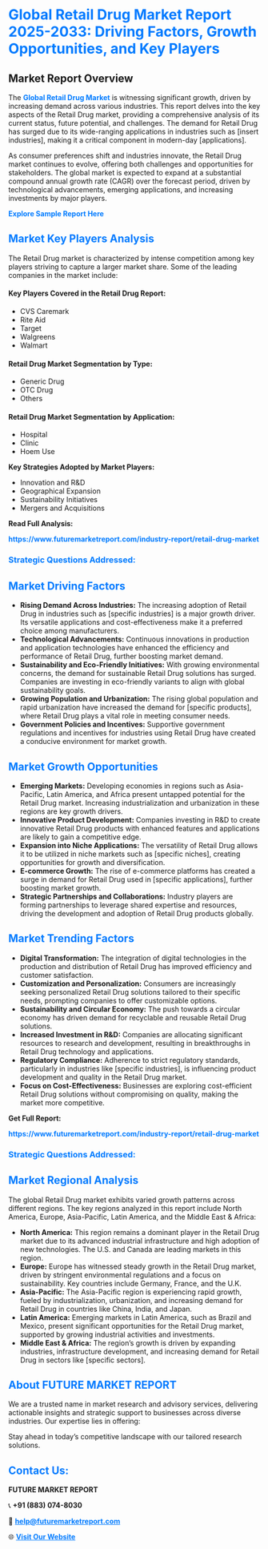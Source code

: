 <h1 style="color: #007BFF;">Global Retail Drug Market Report 2025-2033: Driving Factors, Growth Opportunities, and Key Players</h1>

<section id="overview">
<h2>Market Report Overview</h2>
<p>The <a href="https://www.futuremarketreport.com/industry-report/retail-drug-market" style="color: #007BFF; text-decoration: none;"><strong>Global Retail Drug Market</strong></a> is witnessing significant growth, driven by increasing demand across various industries. This report delves into the key aspects of the Retail Drug market, providing a comprehensive analysis of its current status, future potential, and challenges. The demand for Retail Drug has surged due to its wide-ranging applications in industries such as [insert industries], making it a critical component in modern-day [applications].</p>
<p>As consumer preferences shift and industries innovate, the Retail Drug market continues to evolve, offering both challenges and opportunities for stakeholders. The global market is expected to expand at a substantial compound annual growth rate (CAGR) over the forecast period, driven by technological advancements, emerging applications, and increasing investments by major players.</p>
</section>

<section id="overview">
<p><a href="https://www.futuremarketreport.com/request-sample/reportId=50674" style="color: #007BFF; text-decoration: none;"><strong>Explore Sample Report Here</strong></a></p>
</section>

<section id="key-players">
<h2 style="color: #007BFF;">Market Key Players Analysis</h2>
<p>The Retail Drug market is characterized by intense competition among key players striving to capture a larger market share. Some of the leading companies in the market include:</p>
<h4>Key Players Covered in the Retail Drug Report:</h4>
<ul><li>CVS Caremark</li><li>Rite Aid</li><li>Target</li><li>Walgreens</li><li>Walmart</li></ul>
<h4>Retail Drug Market Segmentation by Type:</h4>
<ul><li>Generic Drug</li><li>OTC Drug</li><li>Others</li></ul>

<h4>Retail Drug Market Segmentation by Application:</h4>
<ul><li>Hospital</li><li>Clinic</li><li>Hoem Use</li></ul>
<p><strong>Key Strategies Adopted by Market Players:</strong></p>
<ul>
<li>Innovation and R&D</li>
<li>Geographical Expansion</li>
<li>Sustainability Initiatives</li>
<li>Mergers and Acquisitions</li>
</ul>
</section>

<section>
<p><strong>Read Full Analysis: </strong></p><a href="https://www.futuremarketreport.com/industry-report/retail-drug-market" style="color: #007BFF; text-decoration: none;"><strong>https://www.futuremarketreport.com/industry-report/retail-drug-market</strong></a>
<h3 style="color: #007BFF;">Strategic Questions Addressed:</h3>
</section>

<section id="driving-factors">
<h2 style="color: #007BFF;">Market Driving Factors</h2>
<ul>
<li><strong>Rising Demand Across Industries:</strong> The increasing adoption of Retail Drug in industries such as [specific industries] is a major growth driver. Its versatile applications and cost-effectiveness make it a preferred choice among manufacturers.</li>
<li><strong>Technological Advancements:</strong> Continuous innovations in production and application technologies have enhanced the efficiency and performance of Retail Drug, further boosting market demand.</li>
<li><strong>Sustainability and Eco-Friendly Initiatives:</strong> With growing environmental concerns, the demand for sustainable Retail Drug solutions has surged. Companies are investing in eco-friendly variants to align with global sustainability goals.</li>
<li><strong>Growing Population and Urbanization:</strong> The rising global population and rapid urbanization have increased the demand for [specific products], where Retail Drug plays a vital role in meeting consumer needs.</li>
<li><strong>Government Policies and Incentives:</strong> Supportive government regulations and incentives for industries using Retail Drug have created a conducive environment for market growth.</li>
</ul>
</section>

<section id="growth-opportunities">
<h2 style="color: #007BFF;">Market Growth Opportunities</h2>
<ul>
<li><strong>Emerging Markets:</strong> Developing economies in regions such as Asia-Pacific, Latin America, and Africa present untapped potential for the Retail Drug market. Increasing industrialization and urbanization in these regions are key growth drivers.</li>
<li><strong>Innovative Product Development:</strong> Companies investing in R&D to create innovative Retail Drug products with enhanced features and applications are likely to gain a competitive edge.</li>
<li><strong>Expansion into Niche Applications:</strong> The versatility of Retail Drug allows it to be utilized in niche markets such as [specific niches], creating opportunities for growth and diversification.</li>
<li><strong>E-commerce Growth:</strong> The rise of e-commerce platforms has created a surge in demand for Retail Drug used in [specific applications], further boosting market growth.</li>
<li><strong>Strategic Partnerships and Collaborations:</strong> Industry players are forming partnerships to leverage shared expertise and resources, driving the development and adoption of Retail Drug products globally.</li>
</ul>
</section>

<section id="trending-factors">
<h2 style="color: #007BFF;">Market Trending Factors</h2>
<ul>
<li><strong>Digital Transformation:</strong> The integration of digital technologies in the production and distribution of Retail Drug has improved efficiency and customer satisfaction.</li>
<li><strong>Customization and Personalization:</strong> Consumers are increasingly seeking personalized Retail Drug solutions tailored to their specific needs, prompting companies to offer customizable options.</li>
<li><strong>Sustainability and Circular Economy:</strong> The push towards a circular economy has driven demand for recyclable and reusable Retail Drug solutions.</li>
<li><strong>Increased Investment in R&D:</strong> Companies are allocating significant resources to research and development, resulting in breakthroughs in Retail Drug technology and applications.</li>
<li><strong>Regulatory Compliance:</strong> Adherence to strict regulatory standards, particularly in industries like [specific industries], is influencing product development and quality in the Retail Drug market.</li>
<li><strong>Focus on Cost-Effectiveness:</strong> Businesses are exploring cost-efficient Retail Drug solutions without compromising on quality, making the market more competitive.</li>
</ul>
</section>

<section>
<p><strong>Get Full Report: </strong></p><a href="https://www.futuremarketreport.com/industry-report/retail-drug-market" style="color: #007BFF; text-decoration: none;"><strong>https://www.futuremarketreport.com/industry-report/retail-drug-market</strong></a>
<h3 style="color: #007BFF;">Strategic Questions Addressed:</h3>
</section>


<section id="regional-analysis">
<h2 style="color: #007BFF;">Market Regional Analysis</h2>
<p>The global Retail Drug market exhibits varied growth patterns across different regions. The key regions analyzed in this report include North America, Europe, Asia-Pacific, Latin America, and the Middle East & Africa:</p>
<ul>
<li><strong>North America:</strong> This region remains a dominant player in the Retail Drug market due to its advanced industrial infrastructure and high adoption of new technologies. The U.S. and Canada are leading markets in this region.</li>
<li><strong>Europe:</strong> Europe has witnessed steady growth in the Retail Drug market, driven by stringent environmental regulations and a focus on sustainability. Key countries include Germany, France, and the U.K.</li>
<li><strong>Asia-Pacific:</strong> The Asia-Pacific region is experiencing rapid growth, fueled by industrialization, urbanization, and increasing demand for Retail Drug in countries like China, India, and Japan.</li>
<li><strong>Latin America:</strong> Emerging markets in Latin America, such as Brazil and Mexico, present significant opportunities for the Retail Drug market, supported by growing industrial activities and investments.</li>
<li><strong>Middle East & Africa:</strong> The region’s growth is driven by expanding industries, infrastructure development, and increasing demand for Retail Drug in sectors like [specific sectors].</li>
</ul>
</section>

<footer>
<h2 style="color: #007BFF;">About FUTURE MARKET REPORT</h2>
<p>We are a trusted name in market research and advisory services, delivering actionable insights and strategic support to businesses across diverse industries. Our expertise lies in offering:</p>

<p>Stay ahead in today’s competitive landscape with our tailored research solutions.</p>

<h2 style="color: #007BFF;">Contact Us:</h2>
<p><strong>FUTURE MARKET REPORT</strong></p>
<p>📞 <strong>+91 (883) 074-8030</strong></p>
<p>📧 <strong><a href="mailto:help@futuremarketreport.com" style="color: #007BFF;">help@futuremarketreport.com</a></strong></p>
<p>🌐 <strong><a href="https://www.futuremarketreport.com/" style="color: #007BFF;">Visit Our Website</a></strong></p>
</footer>